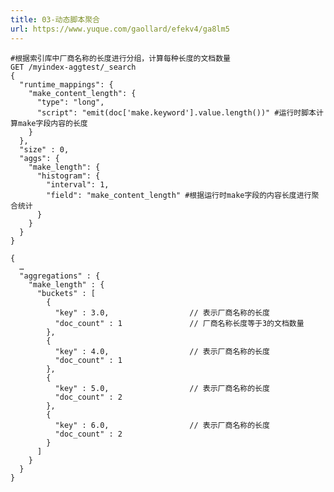 ```yaml
---
title: 03-动态脚本聚合
url: https://www.yuque.com/gaollard/efekv4/ga8lm5
---
```


    #根据索引库中厂商名称的长度进行分组，计算每种长度的文档数量
    GET /myindex-aggtest/_search
    {
      "runtime_mappings": {
        "make_content_length": {
          "type": "long",
          "script": "emit(doc['make.keyword'].value.length())" #运行时脚本计算make字段内容的长度
        }
      },
      "size" : 0,
      "aggs": {
        "make_length": {
          "histogram": {
            "interval": 1,
            "field": "make_content_length" #根据运行时make字段的内容长度进行聚合统计
          }
        }
      }
    }

<!---->

    {
      …
      "aggregations" : {
        "make_length" : {
          "buckets" : [
            {
              "key" : 3.0,                  // 表示厂商名称的长度
              "doc_count" : 1               // 厂商名称长度等于3的文档数量
            },
            {
              "key" : 4.0,                  // 表示厂商名称的长度
              "doc_count" : 1
            },
            {
              "key" : 5.0,                  // 表示厂商名称的长度
              "doc_count" : 2
            },
            {
              "key" : 6.0,                  // 表示厂商名称的长度
              "doc_count" : 2
            }
          ]
        }
      }
    }
